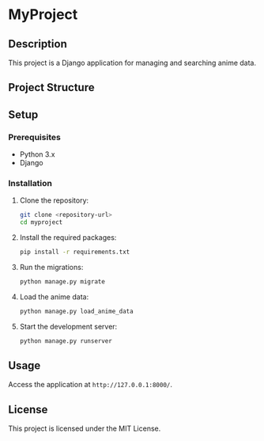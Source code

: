 # MyProject

## Description
This project is a Django application for managing and searching anime data.

## Project Structure

## Setup

### Prerequisites
- Python 3.x
- Django

### Installation
1. Clone the repository:
    ```sh
    git clone <repository-url>
    cd myproject
    ```

2. Install the required packages:
    ```sh
    pip install -r requirements.txt
    ```

3. Run the migrations:
    ```sh
    python manage.py migrate
    ```

4. Load the anime data:
    ```sh
    python manage.py load_anime_data
    ```

5. Start the development server:
    ```sh
    python manage.py runserver
    ```

## Usage
Access the application at `http://127.0.0.1:8000/`.

## License
This project is licensed under the MIT License.